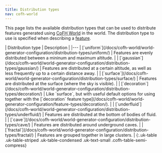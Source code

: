 ```yaml
---
title: Distribution types
nav: cofh-world
---
```


This page lists the available distribution types that can be used to distribute
features generated using [CoFH World](/docs/cofh-world/) in the world. The
distribution type to use is specified when describing a
[feature](/docs/cofh-world/world-generator-configuration/feature-format/).

<div class="uk-overflow-container" markdown="block">
| Distribution type | Description |
|---
| [`uniform`](/docs/cofh-world/world-generator-configuration/distribution-types/uniform/) | Features are evenly distributed between a mininum and maximum altitude. |
| [`gaussian`](/docs/cofh-world/world-generator-configuration/distribution-types/gaussian/) | Features are distributed at a certain altitude, as well as less frequently up to a certain distance away. |
| [`surface`](/docs/cofh-world/world-generator-configuration/distribution-types/surface/) | Features are distributed at the surface (where the sky is visible). |
| [`decoration`](/docs/cofh-world/world-generator-configuration/distribution-types/decoration/) | Like `surface`, but with useful default options for using together with the [`decoration` feature type](/docs/cofh-world/world-generator-configuration/feature-types/decoration/). |
| [`underfluid`](/docs/cofh-world/world-generator-configuration/distribution-types/underfluid/) | Features are distributed at the bottom of bodies of fluid. |
| [`cave`](/docs/cofh-world/world-generator-configuration/distribution-types/cave/) | Features are distributed around underground caves. |
| [`fractal`](/docs/cofh-world/world-generator-configuration/distribution-types/fractal/) | Features are grouped together in large clusters. |
{:.uk-table .uk-table-striped .uk-table-condensed .uk-text-small .cofh-table-semi-compress}
</div>
